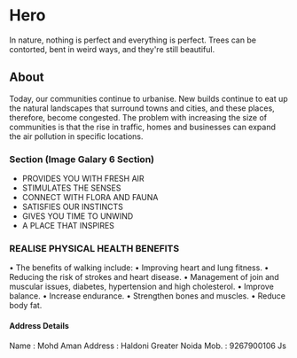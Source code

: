 # Hero

In nature, nothing is perfect and everything is perfect. Trees can be contorted, bent in weird ways, and they're still beautiful.

## About

Today, our communities continue to urbanise. New builds continue to eat up the natural landscapes that surround towns and cities, and these places, therefore, become congested. The problem with increasing the size of communities is that the rise in traffic, homes and businesses can expand the air pollution in specific locations.

### Section (Image Galary 6 Section)

- PROVIDES YOU WITH FRESH AIR
- STIMULATES THE SENSES
- CONNECT WITH FLORA AND FAUNA
- SATISFIES OUR INSTINCTS
- GIVES YOU TIME TO UNWIND
- A PLACE THAT INSPIRES

### REALISE PHYSICAL HEALTH BENEFITS

• The benefits of walking include:
• Improving heart and lung fitness.
• Reducing the risk of strokes and heart disease.
• Management of join and muscular issues, diabetes, hypertension and high cholesterol.
• Improve balance.
• Increase endurance.
• Strengthen bones and muscles.
• Reduce body fat.

#### Address Details

Name : Mohd Aman
Address : Haldoni Greater Noida
Mob. : 9267900106
Js

